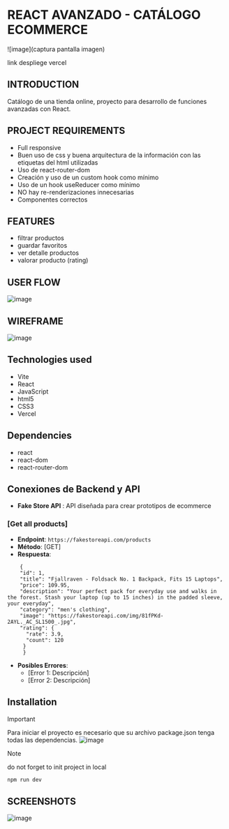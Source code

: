 # REACT AVANZADO - CATÁLOGO ECOMMERCE

![image](captura pantalla imagen)

link despliege vercel

## INTRODUCTION
Catálogo de una tienda online, proyecto para desarrollo de funciones avanzadas con React.

## PROJECT REQUIREMENTS
- Full responsive
- Buen uso de css y buena arquitectura de la información con las etiquetas del html utilizadas
- Uso de react-router-dom
- Creación y uso de un custom hook como mínimo
- Uso de un hook useReducer como mínimo
- NO hay re-renderizaciones innecesarias
- Componentes correctos

## FEATURES
- filtrar productos
- guardar favoritos
- ver detalle productos
- valorar producto (rating)

## USER FLOW
![image](https://github.com/user-attachments/assets/aa2258d5-0a1d-403a-8a50-1fac29a3ef3c)


## WIREFRAME
![image](https://github.com/user-attachments/assets/b735198b-5e1e-444d-83f0-25ae62988758)


## Technologies used
- Vite
- React
- JavaScript
- html5
- CSS3
- Vercel


## Dependencies
- react
- react-dom
- react-router-dom

## Conexiones de Backend y API
   - **Fake Store API** : API diseñada para crear prototipos de ecommerce
   
### [Get all products]
   - **Endpoint**: `https://fakestoreapi.com/products`
   - **Método**: [GET]
   - **Respuesta**:
```
    {
    "id": 1,
    "title": "Fjallraven - Foldsack No. 1 Backpack, Fits 15 Laptops",
    "price": 109.95,
    "description": "Your perfect pack for everyday use and walks in the forest. Stash your laptop (up to 15 inches) in the padded sleeve, your everyday",
    "category": "men's clothing",
    "image": "https://fakestoreapi.com/img/81fPKd-2AYL._AC_SL1500_.jpg",
    "rating": {
      "rate": 3.9,
      "count": 120
     }
     }
```
   - **Posibles Errores**:
     - [Error 1: Descripción]
     - [Error 2: Descripción]


  

## Installation
>[!IMPORTANT]
>Para iniciar el proyecto es necesario que su archivo package.json tenga todas las dependencias.
![image](https://github.com/user-attachments/assets/3c0d471e-1060-46d8-a78a-08253c4362cf)




>[!NOTE]
> do not forget to init project in local
>```js
>npm run dev
>```



## SCREENSHOTS
![image]()

